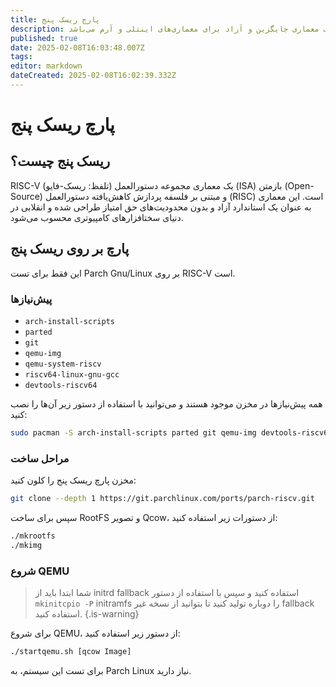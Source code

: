 ```yaml
---
title: پارچ ریسک پنج
description: ریسک پنج یک معماری جایگزین و آزاد برای معماری‌های اینتلی و آرم می‌باشد.
published: true
date: 2025-02-08T16:03:48.007Z
tags: 
editor: markdown
dateCreated: 2025-02-08T16:02:39.332Z
---
```


# پارچ ریسک پنج

## ریسک پنج چیست؟
RISC-V (تلفظ: ریسک-فایو) یک معماری مجموعه دستورالعمل (ISA) بازمتن (Open-Source) و مبتنی بر فلسفه پردازش کاهش‌یافته دستورالعمل (RISC) است. این معماری به عنوان یک استاندارد آزاد و بدون محدودیت‌های حق امتیاز طراحی شده و انقلابی در دنیای سختافزارهای کامپیوتری محسوب می‌شود.

## پارچ بر روی ریسک پنج

این فقط برای تست Parch Gnu/Linux بر روی RISC-V است.



### پیش‌نیازها

- `arch-install-scripts`
- `parted`
- `git`
- `qemu-img`
- `qemu-system-riscv`
- `riscv64-linux-gnu-gcc`
- `devtools-riscv64`

همه پیش‌نیازها در مخزن موجود هستند و می‌توانید با استفاده از دستور زیر آن‌ها را نصب کنید:

```bash
sudo pacman -S arch-install-scripts parted git qemu-img devtools-riscv64 qemu-system-riscv riscv64-linux-gnu-gcc
```


### مراحل ساخت
مخزن پارچ ریسک پنج را کلون کنید:
```bash
git clone --depth 1 https://git.parchlinux.com/ports/parch-riscv.git
```
سپس برای ساخت RootFS و تصویر Qcow، از دستورات زیر استفاده کنید:

```bash
‎./mkrootfs
‎./mkimg
```

### شروع QEMU

>شما ابتدا باید از initrd fallback استفاده کنید و سپس با استفاده از دستور `mkinitcpio -P` initramfs را دوباره تولید کنید تا بتوانید از نسخه غیر fallback استفاده کنید. 
{.is-warning}


برای شروع QEMU، از دستور زیر استفاده کنید:

```bash
‎./startqemu.sh [qcow Image]
```

برای تست این سیستم، به Parch Linux نیاز دارید.